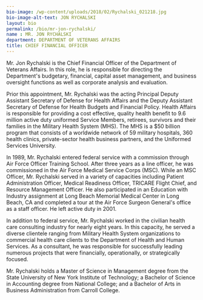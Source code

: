 ```yaml
---
bio-image: /wp-content/uploads/2018/02/Rychalski_021218.jpg
bio-image-alt-text: JON RYCHALSKI
layout: bio
permalink: /bio/mr-jon-rychalski/
name : MR. JON RYCHALSKI
department: DEPARTMENT OF VETERANS AFFAIRS
title: CHIEF FINANCIAL OFFICER
---
```

  Mr. Jon Rychalski is the Chief Financial Officer of the Department of Veterans Affairs. In this role, he is responsible for directing the Department's budgetary, financial, capital asset management, and business oversight functions as well as corporate analysis and evaluation.
             
  Prior this appointment, Mr. Rychalski was the acting Principal Deputy Assistant Secretary of Defense for Health Affairs and the Deputy Assistant Secretary of Defense for Health Budgets and Financial Policy. Health Affairs is responsible for providing a cost effective, quality health benefit to 9.6 million active duty uniformed Service Members, retirees, survivors and their families in the Military Health System (MHS). The MHS is a $50 billion program that consists of a worldwide network of 59 military hospitals, 360 health clinics, private-sector health business partners, and the Uniformed Services University.
             
  In 1989, Mr. Rychalski entered federal service with a commission through Air Force Officer Training School. After three years as a line officer, he was commissioned in the Air Force Medical Service Corps (MSC). While an MSC Officer, Mr. Rychalski served in a variety of capacities including Patient Administration Officer, Medical Readiness Officer, TRICARE Flight Chief, and Resource Management
             Officer. He also participated in an Education with Industry assignment at Long Beach Memorial Medical Center in Long Beach, CA and completed a tour at the Air Force Surgeon General's office as a staff officer. He left active duty in 2001.
             
  In addition to federal service, Mr. Rychalski worked in the civilian health care consulting industry for nearly eight years. In this capacity, he served a diverse clientele ranging from Military Health System organizations to commercial health care clients to the Department of Health and Human Services. As a consultant, he was responsible for successfully leading numerous projects that were financially, operationally, or strategically focused.
             
  Mr. Rychalski holds a Master of Science in Management degree from the State University of New York Institute of Technology; a Bachelor of Science in Accounting degree from National College; and a Bachelor of Arts in Business Administration from Carroll College.

